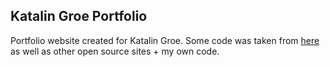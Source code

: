 ## Katalin Groe Portfolio

Portfolio website created for Katalin Groe. Some code was taken from [here](https://github.com/chronark/chronark.com) as well as other open source sites + my own code.